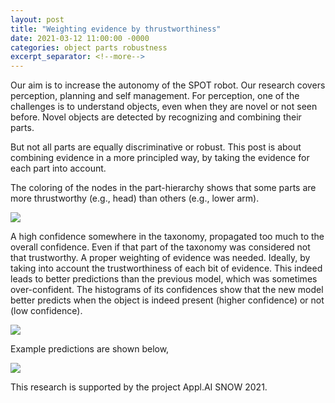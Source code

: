 ```yaml
---
layout: post
title: "Weighting evidence by thrustworthiness"
date: 2021-03-12 11:00:00 -0000
categories: object parts robustness
excerpt_separator: <!--more-->
---
```


Our aim is to increase the autonomy of the SPOT robot. Our research covers perception, planning and self management. 
For perception, one of the challenges is to understand objects, even when they are novel or not seen before. 
Novel objects are detected by recognizing and combining their parts. 

But not all parts are equally discriminative or robust. 
This post is about combining evidence in a more principled way, by taking the evidence for each part into account. 

The coloring of the nodes in the part-hierarchy shows that some parts are more thrustworthy (e.g., head) than others (e.g., lower arm).

<img src="https://gertjanburghouts.github.io/pictures/weighting_evidence.jpg">

<!--more-->

A high confidence somewhere in the taxonomy, propagated too much to the overall confidence. 
Even if that part of the taxonomy was considered not that trustworthy. 
A proper weighting of evidence was needed. 
Ideally, by taking into account the trustworthiness of each bit of evidence. 
This indeed leads to better predictions than the previous model, which was sometimes over-confident.
The histograms of its confidences show that the new model better predicts when the object is indeed present (higher confidence) or not (low confidence).

<img src="https://gertjanburghouts.github.io/pictures/better_separation.jpg">

Example predictions are shown below,

<img src="https://gertjanburghouts.github.io/pictures/example_results.jpg">

This research is supported by the project Appl.AI SNOW 2021.
